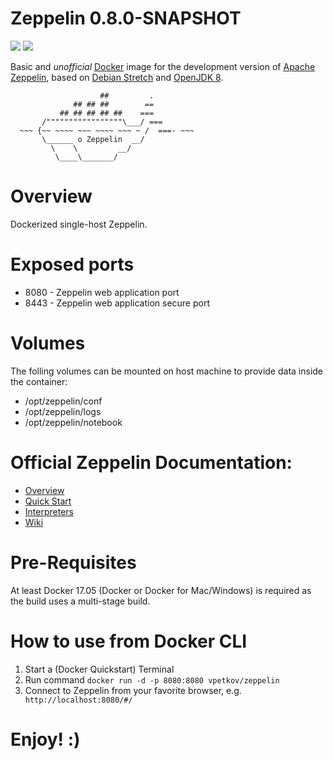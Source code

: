 # Zeppelin 0.8.0-SNAPSHOT
[![](https://images.microbadger.com/badges/image/vpetkov/zeppelin-0.8.0.svg)](https://microbadger.com/images/vpetkov/zeppelin-0.8.0 "Get your own image badge on microbadger.com")
[![](https://images.microbadger.com/badges/version/vpetkov/zeppelin-0.8.0.svg)](https://microbadger.com/images/vpetkov/zeppelin-0.8.0 "Get your own version badge on microbadger.com")

Basic and *unofficial* [Docker](https://www.docker.com/what-docker) image for the development version of [Apache Zeppelin](http://zeppelin.apache.org), based on [Debian Stretch](https://wiki.debian.org/DebianStretch) and [OpenJDK 8](http://openjdk.java.net).



                        ##         .
                  ## ## ##        ==
               ## ## ## ## ##    ===
           /"""""""""""""""""\___/ ===
      ~~~ {~~ ~~~~ ~~~ ~~~~ ~~~ ~ /  ===- ~~~
           \______ o Zeppelin  __/
             \    \         __/
              \____\_______/

# Overview

Dockerized single-host Zeppelin.

# Exposed ports

- 8080 - Zeppelin web application port
- 8443 - Zeppelin web application secure port


# Volumes

The folling volumes can be mounted on host machine to provide data inside the container:
- /opt/zeppelin/conf
- /opt/zeppelin/logs
- /opt/zeppelin/notebook


# Official Zeppelin Documentation:

- [Overview](http://zeppelin.apache.org/docs/0.8.0-SNAPSHOT/)
- [Quick Start](http://zeppelin.apache.org/docs/0.8.0-SNAPSHOT/quickstart/install.html)
- [Interpreters](http://zeppelin.apache.org/docs/0.8.0-SNAPSHOT/usage/interpreter/overview.html)
- [Wiki](https://cwiki.apache.org/confluence/display/ZEPPELIN/Zeppelin+Home)


# Pre-Requisites
At least Docker 17.05 (Docker or Docker for Mac/Windows) is required as the build uses a multi-stage build.

# How to use from Docker CLI

1. Start a (Docker Quickstart) Terminal
2. Run command  `docker run -d -p 8080:8080 vpetkov/zeppelin`
4. Connect to Zeppelin from your favorite browser, e.g. ` http://localhost:8080/#/`

# Enjoy! :)